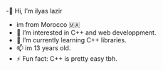 -👋 Hi, I’m ilyas lazir
- im from Morocco 🇲🇦
- 👀 I’m interested in C++ and web developpment.
- 🌱 I’m currently learning C++ libraries.
- 📫 im 13 years old.
- ⚡ Fun fact: C++ is pretty easy tbh.

<!---
thskdycu/thskdycu is a ✨ special ✨ repository because its `README.md` (this file) appears on your GitHub profile.
You can click the Preview link to take a look at your changes.
--->
